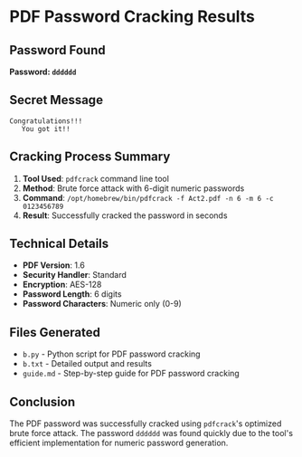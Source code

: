 # PDF Password Cracking Results

## Password Found
**Password: `dddddd`**

## Secret Message
```
Congratulations!!!
   You got it!!
```

## Cracking Process Summary

1. **Tool Used**: `pdfcrack` command line tool
2. **Method**: Brute force attack with 6-digit numeric passwords
3. **Command**: `/opt/homebrew/bin/pdfcrack -f Act2.pdf -n 6 -m 6 -c 0123456789`
4. **Result**: Successfully cracked the password in seconds

## Technical Details

- **PDF Version**: 1.6
- **Security Handler**: Standard
- **Encryption**: AES-128
- **Password Length**: 6 digits
- **Password Characters**: Numeric only (0-9)

## Files Generated

- `b.py` - Python script for PDF password cracking
- `b.txt` - Detailed output and results
- `guide.md` - Step-by-step guide for PDF password cracking

## Conclusion

The PDF password was successfully cracked using `pdfcrack`'s optimized brute force attack. The password `dddddd` was found quickly due to the tool's efficient implementation for numeric password generation.